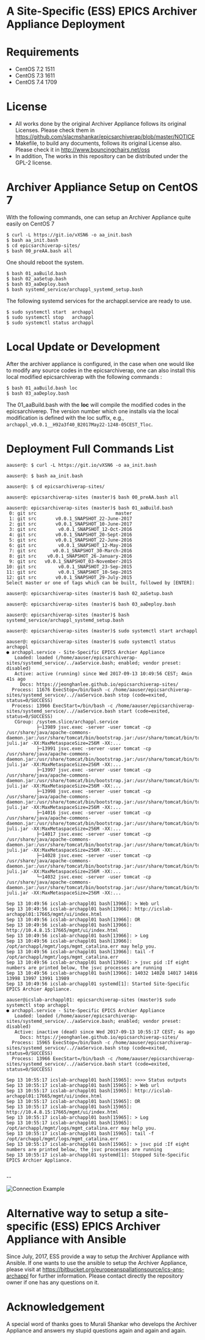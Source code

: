 A Site-Specific (ESS) EPICS Archiver Appliance Deployment
=================


# Requirements

* CentOS 7.2 1511
* CentOS 7.3 1611
* CentOS 7.4 1709

# License

* All works done by the original Archiver Appliance follows its original Licenses. Please check them in
https://github.com/slacmshankar/epicsarchiverap/blob/master/NOTICE
* Makefile, to build any documents, follows its original License also. Please check it in  http://www.bouncingchairs.net/oss
* In addition, The works in this repository can be distributed under the GPL-2 license.

# Archiver Appliance Setup on CentOS 7

With the following commands, one can setup an Archiver Appliance quite easily on CentOS 7
```
$ curl -L https://git.io/vXSN6 -o aa_init.bash
$ bash aa_init.bash 
$ cd epicsarchiverap-sites/
$ bash 00_preAA.bash all
```
One should reboot the system. 
```
$ bash 01_aaBuild.bash 
$ bash 02_aaSetup.bash 
$ bash 03_aaDeploy.bash
$ bash systemd_service/archappl_systemd_setup.bash 
```

The following systemd services for the archappl.service are ready to use. 
```
$ sudo systemctl start  archappl
$ sudo systemctl stop   archappl
$ sudo systemctl status archappl
```

# Local Update or Development

After the archiver appliance is configured, in the case when one would like to modify any source codes in the epicsarchiverap, one can also install this local modified epicsarchiverap with the following commands : 
``` 
$ bash 01_aaBuild.bash loc
$ bash 03_aaDeploy.bash 
```
The 01_aaBuild.bash with the **loc** will compile the modified codes in the epicsarchiverep. The version number which one installs via the local modification is defined with the loc suffix, e.g., ```archappl_v0.0.1__H92a3f40_B2017May22-1248-05CEST_Tloc```.


# Deployment Full Commands List

```
aauser@: $ curl -L https://git.io/vXSN6 -o aa_init.bash

aauser@: $ bash aa_init.bash 

aauser@: $ cd epicsarchiverap-sites/

aauser@: epicsarchiverap-sites (master)$ bash 00_preAA.bash all

aauser@: epicsarchiverap-sites (master)$ bash 01_aaBuild.bash 
 0: git src                             master
 1: git src       v0.0.1_SNAPSHOT_22-June-2017
 2: git src       v0.0.1_SNAPSHOT_10-June-2017
 3: git src        v0.0.1_SNAPSHOT_12-Oct-2016
 4: git src       v0.0.1_SNAPSHOT_20-Sept-2016
 5: git src       v0.0.1_SNAPSHOT_22-June-2016
 6: git src        v0.0.1_SNAPSHOT_12-May-2016
 7: git src      v0.0.1_SNAPSHOT_30-March-2016
 8: git src    v0.0.1_SNAPSHOT_26-January-2016
 9: git src   v0.0.1_SNAPSHOT_03-November-2015
10: git src        v0.0.1_SNAPSHOT_23-Sep-2015
11: git src        v0.0.1_SNAPSHOT_10-Sep-2015
12: git src       v0.0.1_SNAPSHOT_29-July-2015
Select master or one of tags which can be built, followed by [ENTER]:

aauser@: epicsarchiverap-sites (master)$ bash 02_aaSetup.bash 

aauser@: epicsarchiverap-sites (master)$ bash 03_aaDeploy.bash

aauser@: epicsarchiverap-sites (master)$ bash systemd_service/archappl_systemd_setup.bash 

aauser@: epicsarchiverap-sites (master)$ sudo systemctl start archappl

aauser@: epicsarchiverap-sites (master)$ sudo systemctl status archappl
● archappl.service - Site-Specific EPICS Archier Appliance
   Loaded: loaded (/home/aauser/epicsarchiverap-sites/systemd_service/../aaService.bash; enabled; vendor preset: disabled)
   Active: active (running) since Wed 2017-09-13 10:49:56 CEST; 4min 41s ago
     Docs: https://jeonghanlee.github.io/epicsarchiverap-sites/
  Process: 11676 ExecStop=/bin/bash -c /home/aauser/epicsarchiverap-sites/systemd_service/..//aaService.bash stop (code=exited, status=0/SUCCESS)
  Process: 13966 ExecStart=/bin/bash -c /home/aauser/epicsarchiverap-sites/systemd_service/..//aaService.bash start (code=exited, status=0/SUCCESS)
   CGroup: /system.slice/archappl.service
           ├─13989 jsvc.exec -server -user tomcat -cp /usr/share/java/apache-commons-daemon.jar:/usr/share/tomcat/bin/bootstrap.jar:/usr/share/tomcat/bin/tomcat-juli.jar -XX:MaxMetaspaceSize=256M -XX:...
           ├─13991 jsvc.exec -server -user tomcat -cp /usr/share/java/apache-commons-daemon.jar:/usr/share/tomcat/bin/bootstrap.jar:/usr/share/tomcat/bin/tomcat-juli.jar -XX:MaxMetaspaceSize=256M -XX:...
           ├─13997 jsvc.exec -server -user tomcat -cp /usr/share/java/apache-commons-daemon.jar:/usr/share/tomcat/bin/bootstrap.jar:/usr/share/tomcat/bin/tomcat-juli.jar -XX:MaxMetaspaceSize=256M -XX:...
           ├─13998 jsvc.exec -server -user tomcat -cp /usr/share/java/apache-commons-daemon.jar:/usr/share/tomcat/bin/bootstrap.jar:/usr/share/tomcat/bin/tomcat-juli.jar -XX:MaxMetaspaceSize=256M -XX:...
           ├─14016 jsvc.exec -server -user tomcat -cp /usr/share/java/apache-commons-daemon.jar:/usr/share/tomcat/bin/bootstrap.jar:/usr/share/tomcat/bin/tomcat-juli.jar -XX:MaxMetaspaceSize=256M -XX:...
           ├─14017 jsvc.exec -server -user tomcat -cp /usr/share/java/apache-commons-daemon.jar:/usr/share/tomcat/bin/bootstrap.jar:/usr/share/tomcat/bin/tomcat-juli.jar -XX:MaxMetaspaceSize=256M -XX:...
           ├─14028 jsvc.exec -server -user tomcat -cp /usr/share/java/apache-commons-daemon.jar:/usr/share/tomcat/bin/bootstrap.jar:/usr/share/tomcat/bin/tomcat-juli.jar -XX:MaxMetaspaceSize=256M -XX:...
           └─14032 jsvc.exec -server -user tomcat -cp /usr/share/java/apache-commons-daemon.jar:/usr/share/tomcat/bin/bootstrap.jar:/usr/share/tomcat/bin/tomcat-juli.jar -XX:MaxMetaspaceSize=256M -XX:...

Sep 13 10:49:56 icslab-archappl01 bash[13966]: > Web url
Sep 13 10:49:56 icslab-archappl01 bash[13966]: http://icslab-archappl01:17665/mgmt/ui/index.html
Sep 13 10:49:56 icslab-archappl01 bash[13966]: OR
Sep 13 10:49:56 icslab-archappl01 bash[13966]: http://10.4.8.15:17665/mgmt/ui/index.html
Sep 13 10:49:56 icslab-archappl01 bash[13966]: > Log
Sep 13 10:49:56 icslab-archappl01 bash[13966]: /opt/archappl/mgmt/logs/mgmt_catalina.err may help you.
Sep 13 10:49:56 icslab-archappl01 bash[13966]: tail -f /opt/archappl/mgmt/logs/mgmt_catalina.err
Sep 13 10:49:56 icslab-archappl01 bash[13966]: > jsvc pid :If eight numbers are printed below, the jsvc processes are running
Sep 13 10:49:56 icslab-archappl01 bash[13966]: 14032 14028 14017 14016 13998 13997 13991 13989
Sep 13 10:49:56 icslab-archappl01 systemd[1]: Started Site-Specific EPICS Archier Appliance.

aauser@icslab-archappl01: epicsarchiverap-sites (master)$ sudo systemctl stop archappl
● archappl.service - Site-Specific EPICS Archier Appliance
   Loaded: loaded (/home/aauser/epicsarchiverap-sites/systemd_service/../aaService.bash; enabled; vendor preset: disabled)
   Active: inactive (dead) since Wed 2017-09-13 10:55:17 CEST; 4s ago
     Docs: https://jeonghanlee.github.io/epicsarchiverap-sites/
  Process: 15965 ExecStop=/bin/bash -c /home/aauser/epicsarchiverap-sites/systemd_service/..//aaService.bash stop (code=exited, status=0/SUCCESS)
  Process: 13966 ExecStart=/bin/bash -c /home/aauser/epicsarchiverap-sites/systemd_service/..//aaService.bash start (code=exited, status=0/SUCCESS)

Sep 13 10:55:17 icslab-archappl01 bash[15965]: >>>> Status outputs
Sep 13 10:55:17 icslab-archappl01 bash[15965]: > Web url
Sep 13 10:55:17 icslab-archappl01 bash[15965]: http://icslab-archappl01:17665/mgmt/ui/index.html
Sep 13 10:55:17 icslab-archappl01 bash[15965]: OR
Sep 13 10:55:17 icslab-archappl01 bash[15965]: http://10.4.8.15:17665/mgmt/ui/index.html
Sep 13 10:55:17 icslab-archappl01 bash[15965]: > Log
Sep 13 10:55:17 icslab-archappl01 bash[15965]: /opt/archappl/mgmt/logs/mgmt_catalina.err may help you.
Sep 13 10:55:17 icslab-archappl01 bash[15965]: tail -f /opt/archappl/mgmt/logs/mgmt_catalina.err
Sep 13 10:55:17 icslab-archappl01 bash[15965]: > jsvc pid :If eight numbers are printed below, the jsvc processes are running
Sep 13 10:55:17 icslab-archappl01 systemd[1]: Stopped Site-Specific EPICS Archier Appliance.


``` 

--

![Connection Example](aa_site_specific.png)


# Alternative way to setup a site-specific (ESS) EPICS Archiver Appliance with Ansible
Since July, 2017, ESS provide a way to setup the Archiver Appliance with Ansible. If one wants to use the ansible to setup the Archiver Appliance, please visit at  https://bitbucket.org/europeanspallationsource/ics-ans-archappl for further information. Please contact directly the repository owner if one has any questions on it. 


# Acknowledgement
A special word of thanks goes to Murali Shankar who develops the Archiver Appliance and answers my stupid questions again and again and again.
